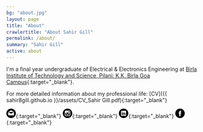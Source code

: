 ```yaml
---
bg: "about.jpg"
layout: page
title: "About"
crawlertitle: "About Sahir Gill"
permalink: /about/
summary: "Sahir Gill"
active: about
---
```


I'm a final year undergraduate of Electrical & Electronics Engineering at [Birla Institute of Technology and Science, Pilani: K.K. Birla Goa Campus](http://www.bits-pilani.ac.in/Goa/index.aspx "Institute Homepage"){:target="_blank"}.

For more detailed information about my professional life: [CV]({{ sahir8gill.github.io }}/assets/CV_Sahir Gill.pdf){:target="_blank"}

<!-- display the social media buttons in your README -->

[![Foo](mail.png)](mailto:sahirgill8@gmail.com){:target="_blank"}
[![Foo](insta.png)](https://www.instagram.com/sahir8gill/){:target="_blank"}
[![Foo](linkin.png)](https://www.linkedin.com/in/sahir8gill){:target="_blank"}
[![Foo](fb.png)](https://www.facebook.com/sahir.gill.35){:target="_blank"}